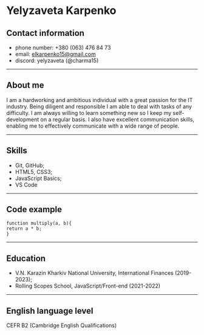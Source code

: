 # Yelyzaveta Karpenko

## Contact information

- phone number: +380 (063) 476 84 73
- email: elkarpenko15@gmail.com
- discord: yelyzaveta (@charma15)

---

## About me

I am a hardworking and ambitious individual with a great passion for the IT industry. Being diligent and responsible I am able to deal with tasks of any difficulty. I am always willing to learn something new so I keep my self-development on a regular basis. I also have excellent communication skills, enabling me to effectively communicate with a wide range of people.

---

## Skills

- Git, GitHub;
- HTML5, CSS3;
- JavaScript Basics;
- VS Code

---

## Code example

```
function multiply(a, b){
return a * b;
}
```

---

## Education

- V.N. Karazin Kharkiv National University, International Finances (2019-2023);
- Rolling Scopes School, JavaScript/Front-end (2021-2022)

---

## English language level

CEFR B2 (Cambridge English Qualifications)
